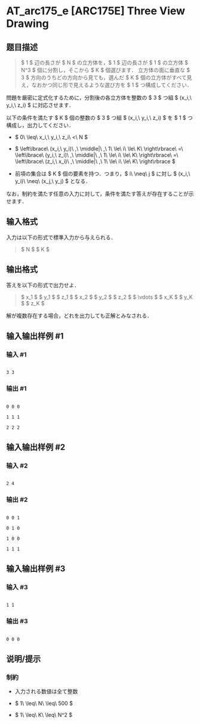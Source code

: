 # AT_arc175_e [ARC175E] Three View Drawing

## 题目描述

[problemUrl]: https://atcoder.jp/contests/arc175/tasks/arc175_e

> $ 1 $ 辺の長さが $ N $ の立方体を，$ 1 $ 辺の長さが $ 1 $ の立方体 $ N^3 $ 個に分割し，そこから $ K $ 個選びます． 立方体の面に垂直な $ 3 $ 方向のうちどの方向から見ても，選んだ $ K $ 個の立方体がすべて見え，なおかつ同じ形で見えるような選び方を $ 1 $ つ構成してください．

問題を厳密に定式化するために，分割後の各立方体を整数の $ 3 $ つ組 $ (x_i,\ y_i,\ z_i) $ に対応させます．

以下の条件を満たす $ K $ 個の整数の $ 3 $ つ組 $ (x_i,\ y_i,\ z_i) $ を $ 1 $ つ構成し，出力してください．

- $ 0\ \leq\ x_i,\ y_i,\ z_i\ <\ N $
- $ \left\lbrace\ (x_i,\ y_i)\ \,\ \middle|\ \,\ 1\ \le\ i\ \le\ K\ \right\rbrace\ =\ \left\lbrace\ (y_i,\ z_i)\ \,\ \middle|\ \,\ 1\ \le\ i\ \le\ K\ \right\rbrace\ =\ \left\lbrace\ (z_i,\ x_i)\ \,\ \middle|\ \,\ 1\ \le\ i\ \le\ K\ \right\rbrace $
- 前項の集合は $ K $ 個の要素を持つ．つまり，$ i\ \neq\ j $ に対し $ (x_i,\ y_i)\ \neq\ (x_j,\ y_j) $ となる．
 
なお，制約を満たす任意の入力に対して，条件を満たす答えが存在することが示せます．

## 输入格式

入力は以下の形式で標準入力から与えられる．

> $ N $ $ K $

## 输出格式

答えを以下の形式で出力せよ．

> $ x_1 $ $ y_1 $ $ z_1 $ $ x_2 $ $ y_2 $ $ z_2 $ $ \vdots $ $ x_K $ $ y_K $ $ z_K $

解が複数存在する場合，どれを出力しても正解とみなされる．

## 输入输出样例 #1

### 输入 #1

```
3 3
```

### 输出 #1

```
0 0 0
1 1 1
2 2 2
```

## 输入输出样例 #2

### 输入 #2

```
2 4
```

### 输出 #2

```
0 0 1
0 1 0
1 0 0
1 1 1
```

## 输入输出样例 #3

### 输入 #3

```
1 1
```

### 输出 #3

```
0 0 0
```

## 说明/提示

### 制約

- 入力される数値は全て整数
- $ 1\ \leq\ N\ \leq\ 500 $
- $ 1\ \leq\ K\ \leq\ N^2 $